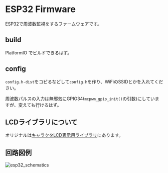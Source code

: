 # ESP32 Firmware

ESP32で周波数監視をするファームウェアです。

## build

PlatformIO でビルドできるはず。

## config

`config.h-dist`をコピるなどして`config.h`を作り、WiFiのSSIDとかを入れてください。

周波数パルスの入力は無邪気にGPIO34(`mcpwm_gpio_init()`の引数)にしていますが、変えても行けるはず。

## LCDライブラリについて

オリジナルは[キャラクタLCD表示用ライブラリ](http://www.inoshita.jp/freo/view/396)にあります。

## 回路図例

![esp32_schematics](https://user-images.githubusercontent.com/1270667/155331256-906107e5-818b-4b90-8b88-3d23f6a1c457.png)
